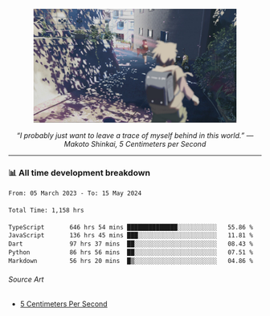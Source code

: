 <p align="center"><img src="asset/header.jpg" width="80%"/></p>
<p align="center"><i>“I probably just want to leave a trace of myself behind in this world.” ― Makoto Shinkai, 5 Centimeters per Second</i></p>

---
<!--
<details>
  <summary>📃 My Resume</summary>

### Education

- 📖 **Computer Science**\
📆 10/2021 - present\
📍 **Thang Long University** - Hoang Mai, Hanoi, Vietnam

### Experience

<img align="right" src="https://img.shields.io/badge/Figma-F24E1E?style=flat&logo=figma&logoColor=white"/>
<img align="right" src="https://img.shields.io/badge/node.js-6DA55F?style=flat&logo=node.js&logoColor=white"/>
<img align="right" src="https://img.shields.io/badge/Next.js-black?style=flat&logo=next.js&logoColor=white"/>
<img align="right" src="https://img.shields.io/badge/TypeScript-007ACC?style=flat&logo=typescript&logoColor=white"/>


- 👨‍💻 **Frontend Web Intern**\
📆 07/2023 - present\
📍 **MQ ICT Solutions** - Hoang Mai, Hanoi, Vietnam
</details> 
-->

### 📊 All time development breakdown

<!--START_SECTION:waka-->

```txt
From: 05 March 2023 - To: 15 May 2024

Total Time: 1,158 hrs

TypeScript       646 hrs 54 mins ██████████████░░░░░░░░░░░   55.86 %
JavaScript       136 hrs 45 mins ███░░░░░░░░░░░░░░░░░░░░░░   11.81 %
Dart             97 hrs 37 mins  ██░░░░░░░░░░░░░░░░░░░░░░░   08.43 %
Python           86 hrs 56 mins  ██░░░░░░░░░░░░░░░░░░░░░░░   07.51 %
Markdown         56 hrs 20 mins  █▒░░░░░░░░░░░░░░░░░░░░░░░   04.86 %
```

<!--END_SECTION:waka-->

###### Source Art

-  [5 Centimeters Per Second](https://wallhaven.cc/w/nrowq1)

